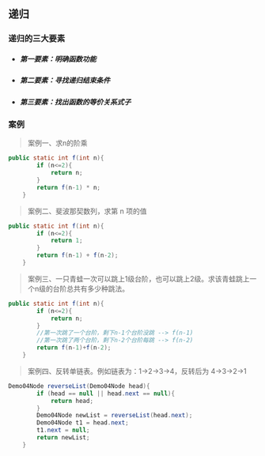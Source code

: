 ## 递归

### 递归的三大要素

- ##### 第一要素：明确函数功能

- ##### 第二要素：寻找递归结束条件

- ##### 第三要素：找出函数的等价关系式子



### 案例

> 案例一、求n的阶乘

```java
public static int f(int n){
        if (n<=2){
            return n;
        }
        return f(n-1) * n;
    }
```

> 案例二、斐波那契数列，求第 n 项的值

```java
public static int f(int n){
        if (n<=2){
            return 1;
        }
        return f(n-1) + f(n-2);
    }
```

> 案例三、一只青蛙一次可以跳上1级台阶，也可以跳上2级。求该青蛙跳上一个n级的台阶总共有多少种跳法。

```java
public static int f(int n){
        if (n<=2){
            return n;
        }
		//第一次跳了一个台阶，剩下n-1个台阶没跳 --> f(n-1)
		//第一次跳了两个台阶，剩下n-2个台阶每跳 --> f(n-2)
        return f(n-1)+f(n-2);
    }
```

> 案例四、反转单链表。例如链表为：1->2->3->4，反转后为 4->3->2->1

```java
Demo04Node reverseList(Demo04Node head){
        if (head == null || head.next == null){
            return head;
        }
        Demo04Node newList = reverseList(head.next);
        Demo04Node t1 = head.next;
        t1.next = null;
        return newList;
    }
```

